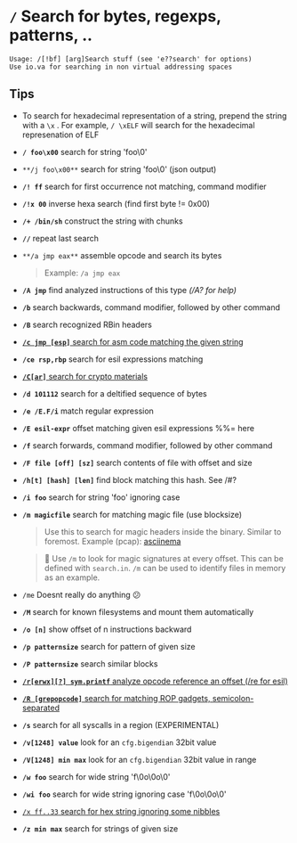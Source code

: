 <!-- TITLE: / Search -->

#  **`/`** Search for bytes, regexps, patterns, ..


```text
Usage: /[!bf] [arg]Search stuff (see 'e??search' for options)
Use io.va for searching in non virtual addressing spaces
```


## **Tips**
  - To search for hexadecimal representation of a string, prepend the string with a `\x` . For example, `/ \xELF` will search for the hexadecimal represenation of ELF
- **`/ foo\x00`** search for string 'foo\0'
- `**/j foo\x00**` search for string 'foo\0' (json output)
- **`/! ff`** search for first occurrence not matching, command modifier
- **`/!x 00`** inverse hexa search (find first byte != 0x00)
- **`/+ /bin/sh`** construct the string with chunks
- **`//`** repeat last search
- `**/a jmp eax**` assemble opcode and search its bytes
  > Example: `/a jmp eax`

- **`/A jmp`** find analyzed instructions of this type _(/A? for help)_
- **`/b`** search backwards, command modifier, followed by other command
- **`/B`** search recognized RBin headers

- [ **`/c jmp [esp]`** search for asm code matching the given string](search/c)

- **`/ce rsp,rbp`** search for esil expressions matching

- [ **`/C[ar]`** search for crypto materials](search/cap_c)

- **`/d 101112`** search for a deltified sequence of bytes
- **`/e /E.F/i`** match regular expression
- **`/E esil-expr`** offset matching given esil expressions %%= here
- **`/f`** search forwards, command modifier, followed by other command
- **`/F file [off] [sz]`** search contents of file with offset and size
- **`/h[t] [hash] [len]`** find block matching this hash. See /#?
- **`/i foo`** search for string 'foo' ignoring case
- **`/m magicfile`** search for matching magic file (use blocksize)
  > Use this to search for magic headers inside the binary. Similar to foremost. Example (pcap): [asciinema](https://asciinema.org/a/gYd0YHsXdGx2xxgjTQh9FfMWa)

	> 🚀 Use `/m` to look for magic signatures at every offset. This can be defined with `search.in`. `/m` can be used to identify files in memory as an example.
- `/me` Doesnt really do anything 😕
- **`/M`** search for known filesystems and mount them automatically
- **`/o [n]`** show offset of n instructions backward
- **`/p patternsize`** search for pattern of given size
- **`/P patternsize`** search similar blocks

- [ **`/r[erwx][?] sym.printf`** analyze opcode reference an offset (/re for esil)](search/r)

- [ **`/R [grepopcode]`** search for matching ROP gadgets, semicolon-separated](search/cap_r)

- **`/s`** search for all syscalls in a region (EXPERIMENTAL)
- **`/v[1248] value`** look for an `cfg.bigendian` 32bit value
- **`/V[1248] min max`** look for an `cfg.bigendian` 32bit value in range
- **`/w foo`** search for wide string 'f\0o\0o\0'
- **`/wi foo`** search for wide string ignoring case 'f\0o\0o\0'

- [ `/x ff..33` search for hex string ignoring some nibbles](search/x)

- **`/z min max`** search for strings of given size